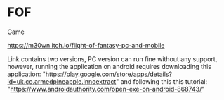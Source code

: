 # FOF
Game 

https://m30wn.itch.io/flight-of-fantasy-pc-and-mobile

Link contains two versions, PC version can run fine without any support, however, running the application on android requires downloading this application: "https://play.google.com/store/apps/details?id=uk.co.armedpineapple.innoextract" and following this this tutorial: "https://www.androidauthority.com/open-exe-on-android-868743/"
